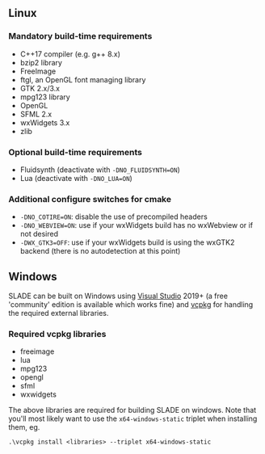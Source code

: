 ## Linux

### Mandatory build-time requirements

* C++17 compiler (e.g. g++ 8.x)
* bzip2 library
* FreeImage
* ftgl, an OpenGL font managing library
* GTK 2.x/3.x
* mpg123 library
* OpenGL
* SFML 2.x
* wxWidgets 3.x
* zlib

### Optional build-time requirements

* Fluidsynth (deactivate with `-DNO_FLUIDSYNTH=ON`)
* Lua (deactivate with `-DNO_LUA=ON`)

### Additional configure switches for cmake

* `-DNO_COTIRE=ON`: disable the use of precompiled headers
* `-DNO_WEBVIEW=ON`: use if your wxWidgets build has no wxWebview or if not desired
* `-DWX_GTK3=OFF`: use if your wxWidgets build is using the wxGTK2 backend (there is no autodetection at this point)

## Windows

SLADE can be built on Windows using [Visual Studio](https://visualstudio.microsoft.com/) 2019+ (a free 'community' edition is available which works fine) and [vcpkg](https://docs.microsoft.com/en-us/cpp/build/vcpkg?view=vs-2019) for handling the required external libraries.

### Required vcpkg libraries

* freeimage
* lua
* mpg123
* opengl
* sfml
* wxwidgets

The above libraries are required for building SLADE on windows. Note that you'll most likely want to use the `x64-windows-static` triplet when installing them, eg.

```
.\vcpkg install <libraries> --triplet x64-windows-static
```

